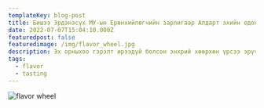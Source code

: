 ```yaml
---
templateKey: blog-post
title: Бишээ Эрдэнэсүх МУ-ын Ерөнхийлөгчийн зарлигаар Алдарт эхийн одон🥇авч байгаа Я.Ичинхорлоо, Ш.Балжмаа, Б.Золжаргал нарт өнөөдөр одонг нь гардуулж өглөө.👏👏👏
date: 2022-07-07T15:04:10.000Z
featuredpost: false
featuredimage: /img/flavor_wheel.jpg
description: Эх орныхоо гэрэлт ирээдүй болсон энхрий хөөрхөн үрсээ эрүүл саруул эх орондоо хэрэгтэй сайн хүмүүс болгон өсгөж хүмүүжүүлээрэй. Монголын үрс маш олон болох болтугай.Хэмээн өөрийн facebook хуудсандаа нийтэлжээ.
tags:
  - flavor
  - tasting
---
```

![flavor wheel](/img/flavor_wheel.jpg)

